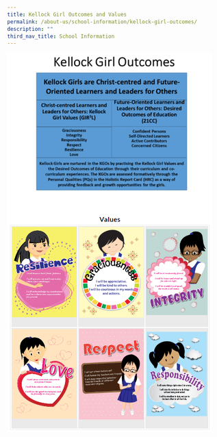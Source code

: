 ```yaml
---
title: Kellock Girl Outcomes and Values
permalink: /about-us/school-information/kellock-girl-outcomes/
description: ""
third_nav_title: School Information
---
```

<p align="center">

![ValuesAndOutcomes](/images/Values%20and%20Outcomes.png)
	
	